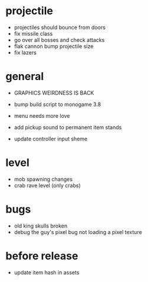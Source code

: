 # projectile

* projectiles should bounce from doors
* fix missile class
* go over all bosses and check attacks
* flak cannon bump projectile size
* fix lazers

# general

* GRAPHICS WEIRDNESS IS BACK
* bump build script to monogame 3.8

* menu needs more love
* add pickup sound to permanent item stands
* update controller input sheme

# level

* mob spawning changes
* crab rave level (only crabs)

# bugs

* old king skulls broken
* debug the guy's pixel bug not loading a pixel texture

# before release

* update item hash in assets